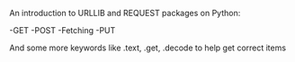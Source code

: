 An introduction to URLLIB and REQUEST packages on Python:

-GET
-POST
-Fetching
-PUT

And some more keywords like .text, .get, .decode to help get correct items